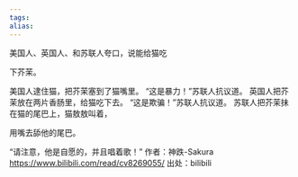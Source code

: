 ```yaml
---
tags: 
alias:
---
```



美国人、英国人、和苏联人夸口，说能给猫吃

下芥茉。

美国人逮住猫，把芥茉塞到了猫嘴里。
“这是暴力！”苏联人抗议道。
英国人把芥茉放在两片香肠里，给猫吃下去。
“这是欺骗！”苏联人抗议道。
苏联人把芥茉抺在猫的尾巴上，猫敖敖叫着，

用嘴去舔他的尾巴。

“请注意，他是自愿的，并且唱着歌！”  作者：神跌-Sakura https://www.bilibili.com/read/cv8269055/ 出处：bilibili